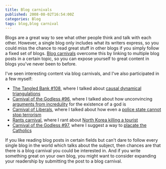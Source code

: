 ```yaml
---
title: Blog carnivals
published: 2008-08-02T16:54:00Z
categories: Blog
tags: blog,blog carnival
---
```


<p>
Blogs are a great way to see what other people think and talk with each other.  However, a single blog only includes what its writers express, so you could miss the chance to read great stuff in other blogs if you simply follow a fixed set of blogs.  <a href="http://blogcarnival.com/">Blog carnivals</a> overcome this by linking to multiple blog posts in a certain topic, so you can expose yourself to great content in blogs you've never been to before.
</p>

<p>
I've seen interesting content via blog carnivals, and I've also participated in a few myself:
</p>

<ul>
<li><a href="http://www.computernewbie.info/wheatdogg/2008/06/25/the-tangled-bank-108/">The Tangled Bank #108</a>, where I talked about <a href="/2008/06/building-space-time.html">causal dynamical triangulations</a></li>
<li><a href="http://nautblog.blogspot.com/2008/07/carnival-of-godless-96.html">Carnival of the Godless #96</a>, where I talked about how unconvincing <a href="/2008/07/god-of-gaps.html">arguments from incredulity</a> for the existence of a god is</li>
<li><a href="http://www.cultofgracie.com/2008/07/carnival-of-liberals.html">Carnival of Liberals</a>, where I talked about how even a <a href="/2008/07/terrorism-in-police-state.html">police state cannot stop terrorism</a></li>
<li><a href="http://www.rantsnreviews.com/2008/07/rants-july-30-2008.html">Rants carnival</a>, where I rant about <a href="/2008/07/north-korea-murdered-tourist.html">North Korea killing a tourist</a></li>
<li><a href="http://www.kieranbennett.com/2008/08/03/carnival-of-the-godless-97/">Carnival of the Godless #97</a>, where I suggest a way to <a href="http://blog.chungyc.org/2008/07/solution-to-crackergate.html">placate the Catholics</a>
</ul>

<p>
If you like reading blog posts in certain fields but can't dare to follow every single blog in the world which talks about the subject, then chances are that there is a blog carnival you could be interested in.  And if you write something great on your own blog, you might want to consider expanding your readership by submitting the post to a blog carnival.
</p>


